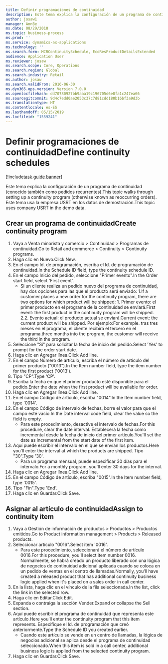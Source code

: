 ```yaml
---
title: Definir programaciones de continuidad
description: Este tema explica la configuración de un programa de continuidad (conocido también como pedidos recurrentes).
author: josaw1
manager: AnnBe
ms.date: 08/29/2018
ms.topic: business-process
ms.prod: ''
ms.service: dynamics-ax-applications
ms.technology: ''
ms.search.form: MCRContinuitySchedule, EcoResProductDetailsExtended
audience: Application User
ms.reviewer: josaw
ms.search.scope: Core, Operations
ms.search.region: Global
ms.search.industry: Retail
ms.author: josaw
ms.search.validFrom: 2016-06-30
ms.dyn365.ops.version: Version 7.0.0
ms.openlocfilehash: dd70780927bb9aaa19c196705d6e8fa1c247ea66
ms.sourcegitcommit: 9d4c7edd0ae2053c37c7d81cdd180b16bf3a9d3b
ms.translationtype: HT
ms.contentlocale: es-ES
ms.lasthandoff: 05/15/2019
ms.locfileid: "1559241"
---
```

# <a name="define-continuity-schedules"></a><span data-ttu-id="5f1e3-103">Definir programaciones de continuidad</span><span class="sxs-lookup"><span data-stu-id="5f1e3-103">Define continuity schedules</span></span>

[!include[task guide banner](../includes/task-guide-banner.md)]

<span data-ttu-id="5f1e3-104">Este tema explica la configuración de un programa de continuidad (conocido también como pedidos recurrentes).</span><span class="sxs-lookup"><span data-stu-id="5f1e3-104">This topic walks through setting up a continuity program (otherwise known as reoccurring orders).</span></span> <span data-ttu-id="5f1e3-105">Este tema usa la empresa USRT en los datos de demostración.</span><span class="sxs-lookup"><span data-stu-id="5f1e3-105">This topic uses company USRT in the demo data.</span></span>


## <a name="create-continuity-program"></a><span data-ttu-id="5f1e3-106">Crear un programa de continuidad</span><span class="sxs-lookup"><span data-stu-id="5f1e3-106">Create continuity program</span></span>
1. <span data-ttu-id="5f1e3-107">Vaya a Venta minorista y comercio > Continuidad > Programas de continuidad.</span><span class="sxs-lookup"><span data-stu-id="5f1e3-107">Go to Retail and commerce > Continuity > Continuity programs.</span></span>
2. <span data-ttu-id="5f1e3-108">Haga clic en Nuevo.</span><span class="sxs-lookup"><span data-stu-id="5f1e3-108">Click New.</span></span>
3. <span data-ttu-id="5f1e3-109">En el campo Id. de programación, escriba el Id. de programación de continuidad.</span><span class="sxs-lookup"><span data-stu-id="5f1e3-109">In the Schedule ID field, type the continuity schedule ID.</span></span>
4. <span data-ttu-id="5f1e3-110">En el campo Inicio del pedido, seleccione "Primer evento".</span><span class="sxs-lookup"><span data-stu-id="5f1e3-110">In the Order start field, select 'First event'.</span></span>
    * <span data-ttu-id="5f1e3-111">Si un cliente realiza un pedido nuevo del programa de continuidad, hay dos opciones para las que el producto será enviado:  1.</span><span class="sxs-lookup"><span data-stu-id="5f1e3-111">If a customer places a new order for the continuity program, there are two options for which product will be shipped:  1.</span></span> <span data-ttu-id="5f1e3-112">Primer evento: el primer producto en el programa de la continuidad se enviará.</span><span class="sxs-lookup"><span data-stu-id="5f1e3-112">First event: the first product in the continuity program will be shipped.</span></span>  <span data-ttu-id="5f1e3-113">2.</span><span class="sxs-lookup"><span data-stu-id="5f1e3-113">2.</span></span> <span data-ttu-id="5f1e3-114">Evento actual: el producto actual se enviará.</span><span class="sxs-lookup"><span data-stu-id="5f1e3-114">Current event: the current product will be shipped.</span></span> <span data-ttu-id="5f1e3-115">Por ejemplo:</span><span class="sxs-lookup"><span data-stu-id="5f1e3-115">For example.</span></span> <span data-ttu-id="5f1e3-116">tras tres meses en el programa, el cliente recibirá el tercero en el programa.</span><span class="sxs-lookup"><span data-stu-id="5f1e3-116">three months into the program, the customer will receive the third in the program.</span></span>  
5. <span data-ttu-id="5f1e3-117">Seleccione "Sí" para solicitar la fecha de inicio del pedido.</span><span class="sxs-lookup"><span data-stu-id="5f1e3-117">Select 'Yes' to prompt for the order start date.</span></span>
6. <span data-ttu-id="5f1e3-118">Haga clic en Agregar línea.</span><span class="sxs-lookup"><span data-stu-id="5f1e3-118">Click Add line.</span></span>
7. <span data-ttu-id="5f1e3-119">En el campo Número de artículo, escriba el número de artículo del primer producto ("0013").</span><span class="sxs-lookup"><span data-stu-id="5f1e3-119">In the Item number field, type the item number for the first product ('0013').</span></span>
8. <span data-ttu-id="5f1e3-120">Tipo "CP".</span><span class="sxs-lookup"><span data-stu-id="5f1e3-120">Type 'CP'.</span></span>
9. <span data-ttu-id="5f1e3-121">Escriba la fecha en que el primer producto esté disponible para el pedido.</span><span class="sxs-lookup"><span data-stu-id="5f1e3-121">Enter the date when the first product will be available for order.</span></span>
10. <span data-ttu-id="5f1e3-122">Haga clic en Agregar línea.</span><span class="sxs-lookup"><span data-stu-id="5f1e3-122">Click Add line.</span></span>
11. <span data-ttu-id="5f1e3-123">En el campo Código de artículo, escriba "0014".</span><span class="sxs-lookup"><span data-stu-id="5f1e3-123">In the Item number field, type '0014'.</span></span>
12. <span data-ttu-id="5f1e3-124">En el campo Código de intervalo de fechas, borre el valor para que el campo esté vacío.</span><span class="sxs-lookup"><span data-stu-id="5f1e3-124">In the Date interval code field, clear the value so the field is empty.</span></span>
    * <span data-ttu-id="5f1e3-125">Para este procedimiento, desactive el intervalo de fechas.</span><span class="sxs-lookup"><span data-stu-id="5f1e3-125">For this procedure, clear the date interval.</span></span> <span data-ttu-id="5f1e3-126">Establecerá la fecha como incremental desde la fecha de inicio del primer artículo.</span><span class="sxs-lookup"><span data-stu-id="5f1e3-126">You'll set the date as incremental from the start date of the first item.</span></span>  
13. <span data-ttu-id="5f1e3-127">Aquí puede escribir el intervalo en el que se envían los productos.</span><span class="sxs-lookup"><span data-stu-id="5f1e3-127">Here you'll enter the interval at which the products are shipped.</span></span> <span data-ttu-id="5f1e3-128">Tipo "30".</span><span class="sxs-lookup"><span data-stu-id="5f1e3-128">Type '30'.</span></span>
    * <span data-ttu-id="5f1e3-129">Para un programa mensual, puede especificar 30 días para el intervalo.</span><span class="sxs-lookup"><span data-stu-id="5f1e3-129">For a monthly program, you'll enter 30 days for the interval.</span></span>  
14. <span data-ttu-id="5f1e3-130">Haga clic en Agregar línea.</span><span class="sxs-lookup"><span data-stu-id="5f1e3-130">Click Add line.</span></span>
15. <span data-ttu-id="5f1e3-131">En el campo Código de artículo, escriba "0015".</span><span class="sxs-lookup"><span data-stu-id="5f1e3-131">In the Item number field, type '0015'.</span></span>
16. <span data-ttu-id="5f1e3-132">Tipo "Fin".</span><span class="sxs-lookup"><span data-stu-id="5f1e3-132">Type 'End'.</span></span>
17. <span data-ttu-id="5f1e3-133">Haga clic en Guardar.</span><span class="sxs-lookup"><span data-stu-id="5f1e3-133">Click Save.</span></span>

## <a name="assign-to-continuity-item"></a><span data-ttu-id="5f1e3-134">Asignar al artículo de continuidad</span><span class="sxs-lookup"><span data-stu-id="5f1e3-134">Assign to continuity item</span></span>
1. <span data-ttu-id="5f1e3-135">Vaya a Gestión de información de productos > Productos > Productos emitidos.</span><span class="sxs-lookup"><span data-stu-id="5f1e3-135">Go to Product information management > Products > Released products.</span></span>
2. <span data-ttu-id="5f1e3-136">Seleccionar artículo "0016".</span><span class="sxs-lookup"><span data-stu-id="5f1e3-136">Select item '0016'.</span></span>
    * <span data-ttu-id="5f1e3-137">Para este procedimiento, seleccionará el número de artículo 0016.</span><span class="sxs-lookup"><span data-stu-id="5f1e3-137">For this procedure, you'll select item number 0016.</span></span> <span data-ttu-id="5f1e3-138">Normalmente, se habrá creado un producto liberado con una lógica de negocios de continuidad adicional aplicada cuando se coloca en un pedido de ventas en el centro de llamadas.</span><span class="sxs-lookup"><span data-stu-id="5f1e3-138">Normally, you'll have created a released product that has additional continuity business logic applied when it's placed on a sales order in call center.</span></span>  
3. <span data-ttu-id="5f1e3-139">En la lista, haga clic en el vínculo de la fila seleccionada.</span><span class="sxs-lookup"><span data-stu-id="5f1e3-139">In the list, click the link in the selected row.</span></span>
4. <span data-ttu-id="5f1e3-140">Haga clic en Editar.</span><span class="sxs-lookup"><span data-stu-id="5f1e3-140">Click Edit.</span></span>
5. <span data-ttu-id="5f1e3-141">Expanda o contraiga la sección Vender.</span><span class="sxs-lookup"><span data-stu-id="5f1e3-141">Expand or collapse the Sell section.</span></span>
6. <span data-ttu-id="5f1e3-142">Aquí puede escribir el programa de continuidad que representa este artículo.</span><span class="sxs-lookup"><span data-stu-id="5f1e3-142">Here you'll enter the continuity program that this item represents.</span></span> <span data-ttu-id="5f1e3-143">Especifique el Id. de programación que creó anteriormente.</span><span class="sxs-lookup"><span data-stu-id="5f1e3-143">Type the Schedule ID you created earlier.</span></span>
    * <span data-ttu-id="5f1e3-144">Cuando este artículo se vende en un centro de llamadas, la lógica de negocios adicional se aplica desde el programa de continuidad seleccionado.</span><span class="sxs-lookup"><span data-stu-id="5f1e3-144">When this item is sold in a call center, additional business logic is applied from the selected continuity program.</span></span>  
7. <span data-ttu-id="5f1e3-145">Haga clic en Guardar.</span><span class="sxs-lookup"><span data-stu-id="5f1e3-145">Click Save.</span></span>

